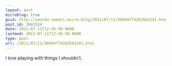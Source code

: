 ```yaml
---
layout: post
microblog: true
guid: http://vmstan-tweets.micro.blog/2011/07/11/90494774263562241.html
post_id: 3041524
date: 2011-07-11T12:56:50-0600
lastmod: 2011-07-11T12:56:50-0600
type: post
url: /2011/07/11/90494774263562241.html
---
```

I love playing with things I shouldn't.
